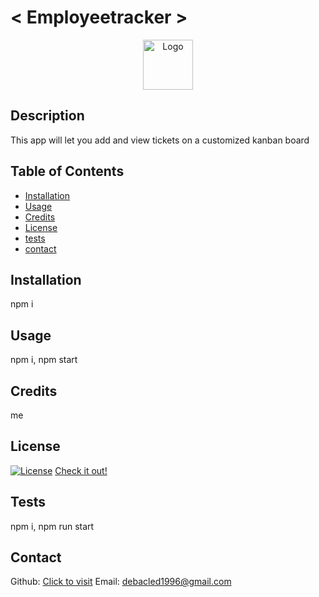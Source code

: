 # < Employeetracker >

<div align="center">
  <a href="https://github.com/jacobmidd1996">
    <img src="" alt="Logo" width="80" height="80">
  </a>
</div>

## Description

This app will let you add and view tickets on a customized kanban board

## Table of Contents

- [Installation](#installation)
- [Usage](#usage)
- [Credits](#credits)
- [License](#license)
- [tests](#tests)
- [contact](#contact)

## Installation

npm i

## Usage

npm i, npm start

## Credits

me

## License

[![License](https://img.shields.io/badge/License-Apache_2.0-blue.svg)](https://opensource.org/licenses/Apache-2.0)
[Check it out!](https://opensource.org/license/apache-2-0)

## Tests

npm i, npm run start

## Contact

Github: [Click to visit](https://github.com/jacobmidd1996)
Email: debacled1996@gmail.com
